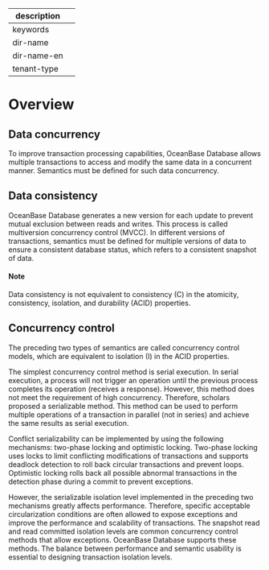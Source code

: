 |description||
|---|---|
|keywords||
|dir-name||
|dir-name-en||
|tenant-type||

# Overview

## Data concurrency

To improve transaction processing capabilities, OceanBase Database allows multiple transactions to access and modify the same data in a concurrent manner. Semantics must be defined for such data concurrency.

## Data consistency

OceanBase Database generates a new version for each update to prevent mutual exclusion between reads and writes. This process is called multiversion concurrency control (MVCC). In different versions of transactions, semantics must be defined for multiple versions of data to ensure a consistent database status, which refers to a consistent snapshot of data.

<main id="notice" type='explain'>
    <h4>Note</h4>
    <p>Data consistency is not equivalent to consistency (C) in the atomicity, consistency, isolation, and durability (ACID) properties. </p>
  </main>

## Concurrency control

The preceding two types of semantics are called concurrency control models, which are equivalent to isolation (I) in the ACID properties.

The simplest concurrency control method is serial execution. In serial execution, a process will not trigger an operation until the previous process completes its operation (receives a response). However, this method does not meet the requirement of high concurrency. Therefore, scholars proposed a serializable method. This method can be used to perform multiple operations of a transaction in parallel (not in series) and achieve the same results as serial execution.

Conflict serializability can be implemented by using the following mechanisms: two-phase locking and optimistic locking. Two-phase locking uses locks to limit conflicting modifications of transactions and supports deadlock detection to roll back circular transactions and prevent loops. Optimistic locking rolls back all possible abnormal transactions in the detection phase during a commit to prevent exceptions.

However, the serializable isolation level implemented in the preceding two mechanisms greatly affects performance. Therefore, specific acceptable circularization conditions are often allowed to expose exceptions and improve the performance and scalability of transactions. The snapshot read and read committed isolation levels are common concurrency control methods that allow exceptions. OceanBase Database supports these methods. The balance between performance and semantic usability is essential to designing transaction isolation levels.
